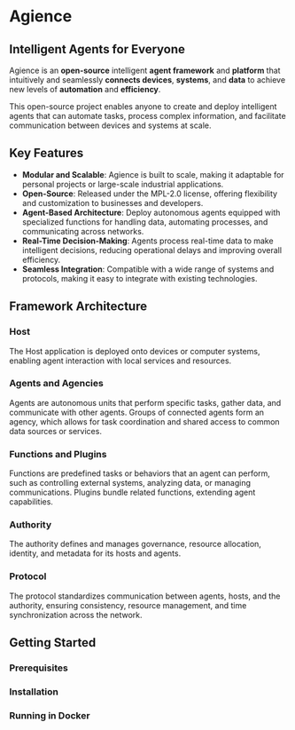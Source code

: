 # Agience
## Intelligent Agents for Everyone

Agience is an **open-source** intelligent **agent framework** and **platform** that intuitively and seamlessly **connects devices**, **systems**, and **data** to achieve new levels of **automation** and **efficiency**.

This open-source project enables anyone to create and deploy intelligent agents that can automate tasks, process complex information, and facilitate communication between devices and systems at scale.

## Key Features

- **Modular and Scalable**: Agience is built to scale, making it adaptable for personal projects or large-scale industrial applications.
- **Open-Source**: Released under the MPL-2.0 license, offering flexibility and customization to businesses and developers.
- **Agent-Based Architecture**: Deploy autonomous agents equipped with specialized functions for handling data, automating processes, and communicating across networks.
- **Real-Time Decision-Making**: Agents process real-time data to make intelligent decisions, reducing operational delays and improving overall efficiency.
- **Seamless Integration**: Compatible with a wide range of systems and protocols, making it easy to integrate with existing technologies.

## Framework Architecture

### Host
The Host application is deployed onto devices or computer systems, enabling agent interaction with local services and resources.

### Agents and Agencies
Agents are autonomous units that perform specific tasks, gather data, and communicate with other agents. Groups of connected agents form an agency, which allows for task coordination and shared access to common data sources or services.

### Functions and Plugins
Functions are predefined tasks or behaviors that an agent can perform, such as controlling external systems, analyzing data, or managing communications. Plugins bundle related functions, extending agent capabilities.

### Authority
The authority defines and manages governance, resource allocation, identity, and metadata for its hosts and agents.

### Protocol
The protocol standardizes communication between agents, hosts, and the authority, ensuring consistency, resource management, and time synchronization across the network.

## Getting Started

### Prerequisites

### Installation

### Running in Docker
